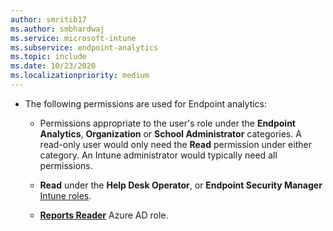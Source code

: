 ```yaml
---
author: smritib17
ms.author: smbhardwaj
ms.service: microsoft-intune
ms.subservice: endpoint-analytics
ms.topic: include
ms.date: 10/23/2020
ms.localizationpriority: medium
---
```

<!--Don't apply H2 in this include file since they are context driven by article. Used in overview.md, enroll-configmgr.md and enroll-intune.md files -->

- The following permissions are used for Endpoint analytics:
  - Permissions appropriate to the user's role under the **Endpoint Analytics**,  **Organization** or **School Administrator** categories.
A read-only user would only need the **Read** permission under either category. An Intune administrator would typically need all permissions.

  - **Read** under the **Help Desk Operator**, or **Endpoint Security Manager** [Intune roles](../../intune/fundamentals/role-based-access-control.md).

  - [**Reports Reader**](/azure/active-directory/roles/permissions-reference#reports-reader) Azure AD role.
